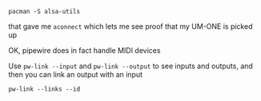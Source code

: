 `pacman -S alsa-utils`

that gave me `aconnect` which lets me see proof that my UM-ONE is picked up

OK, pipewire does in fact handle MIDI devices

Use `pw-link --input` and `pw-link --output` to see inputs and outputs, and then you can link an output with an input

`pw-link --links --id`